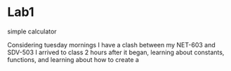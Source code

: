 # Lab1
 simple calculator

 Considering tuesday mornings I have a clash between my NET-603 and SDV-503 I arrived to class 2 hours after it began, learning about constants, functions, and learning about how to create a